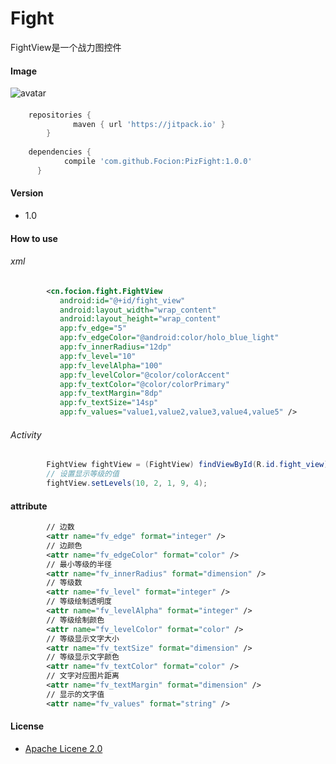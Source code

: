 # Fight

FightView是一个战力图控件

#### Image
![avatar](https://raw.githubusercontent.com/Focion/PizRes/master/images/img_fight_view.png)

####
```gradle
    repositories {
			  maven { url 'https://jitpack.io' }
		}
    
    dependencies {
	        compile 'com.github.Focion:PizFight:1.0.0'
	  }
```
#### Version

  - 1.0

#### How to use

###### xml
```xml
        <cn.focion.fight.FightView
           android:id="@+id/fight_view"
           android:layout_width="wrap_content"
           android:layout_height="wrap_content"
           app:fv_edge="5"
           app:fv_edgeColor="@android:color/holo_blue_light"
           app:fv_innerRadius="12dp"
           app:fv_level="10"
           app:fv_levelAlpha="100"
           app:fv_levelColor="@color/colorAccent"
           app:fv_textColor="@color/colorPrimary"
           app:fv_textMargin="8dp"
           app:fv_textSize="14sp"
           app:fv_values="value1,value2,value3,value4,value5" />
```

###### Activity
```java
        FightView fightView = (FightView) findViewById(R.id.fight_view);
        // 设置显示等级的值
        fightView.setLevels(10, 2, 1, 9, 4);
```

#### attribute
```xml
        // 边数
        <attr name="fv_edge" format="integer" />
        // 边颜色
        <attr name="fv_edgeColor" format="color" />
        // 最小等级的半径
        <attr name="fv_innerRadius" format="dimension" />
        // 等级数
        <attr name="fv_level" format="integer" />
        // 等级绘制透明度
        <attr name="fv_levelAlpha" format="integer" />
        // 等级绘制颜色
        <attr name="fv_levelColor" format="color" />
        // 等级显示文字大小
        <attr name="fv_textSize" format="dimension" />
        // 等级显示文字颜色
        <attr name="fv_textColor" format="color" />
        // 文字对应图片距离
        <attr name="fv_textMargin" format="dimension" />
        // 显示的文字值
        <attr name="fv_values" format="string" />
```

#### License
  * [Apache Licene 2.0]


[Apache Licene 2.0]:<http://www.apache.org/licenses/LICENSE-2.0>
